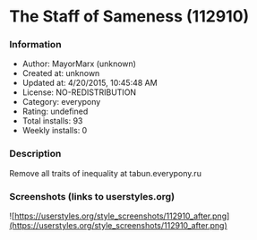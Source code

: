 # The Staff of Sameness (112910)

### Information
- Author: MayorMarx (unknown)
- Created at: unknown
- Updated at: 4/20/2015, 10:45:48 AM
- License: NO-REDISTRIBUTION
- Category: everypony
- Rating: undefined
- Total installs: 93
- Weekly installs: 0


### Description
Remove all traits of inequality at tabun.everypony.ru


### Screenshots (links to userstyles.org)
![https://userstyles.org/style_screenshots/112910_after.png](https://userstyles.org/style_screenshots/112910_after.png)


